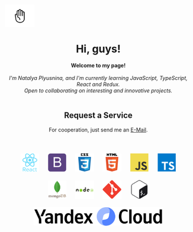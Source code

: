 <img src="./images/hand" width="80px" alt="👋">
<h1 align="center">Hi, guys!</h1>

<p align="center">
    <b>Welcome to my page!</b><br><br>
    <i>
        I'm Natalya Plyusnina, and I'm currently learning JavaScript, TypeScript, React and Redux.<br>
        Open to collaborating on interesting and innovative projects.<br>
    </i><br>
    <h2 align="center">Request a Service</h2>
    <p align="center">For cooperation, just send me an <a href="mailto:plyusnina@live.ru">E-Mail</a>.</p><br />
</p>

<div align="center">  
    <a href="https://reactjs.org/" target="_blank"><img style="margin: 10px" src="./images/react-original-wordmark.svg" alt="React" height="50" /></a>  
    <a href="https://getbootstrap.com/docs/3.4/javascript/" target="_blank"><img style="margin: 10px" src="./images/bootstrap-plain.svg" alt="Bootstrap" height="50" /></a>  
    <a href="https://www.w3schools.com/css/" target="_blank"><img style="margin: 10px" src="./images/css3-original-wordmark.svg" alt="CSS3" height="50" /></a>  
    <a href="https://en.wikipedia.org/wiki/HTML5" target="_blank"><img style="margin: 10px" src="./images/html5-original-wordmark.svg" alt="HTML5" height="50" /></a>    
    <a href="https://www.javascript.com/" target="_blank"><img style="margin: 10px" src="./images/javascript-original.svg" alt="JavaScript" height="50" /></a>  
    <a href="https://www.typescriptlang.org/" target="_blank"><img style="margin: 10px" src="./images/typescript-original.svg" alt="TypeScript" height="50" /></a>
    <a href="https://www.mongodb.com/" target="_blank"><img style="margin: 10px" src="./images/mongodb-original-wordmark.svg" alt="MongoDB" height="50" /></a>  
    <a href="https://nodejs.org/" target="_blank"><img style="margin: 10px" src="./images/nodejs-original-wordmark.svg" alt="Node.js" height="50" /></a>
    <a href="https://github.com/" target="_blank"><img style="margin: 10px" src="./images/git-scm-icon.svg" alt="Git" height="50" /></a>
    <a href="https://www.gnu.org/software/bash/" target="_blank"><img style="margin: 10px" src="./images/gnu_bash-icon.svg" alt="Bash" height="50" /></a>
    <a href="https://cloud.yandex.ru" target="_blank"><img style="margin: 10px" src="./images/logo_duo_full.svg" alt="Yandex Cloud" height="50" /></a> 
</div>
